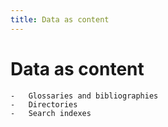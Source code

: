 ```yaml
---
title: Data as content
---
```


# Data as content

    -   Glossaries and bibliographies
    -   Directories
    -   Search indexes
